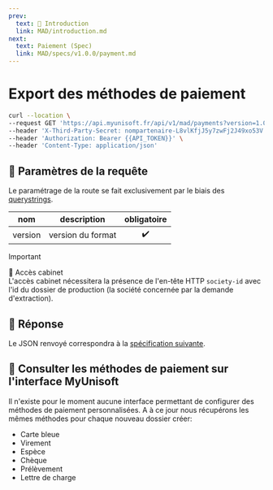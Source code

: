 ```yaml
---
prev:
  text: 💃 Introduction
  link: MAD/introduction.md
next:
  text: Paiement (Spec)
  link: MAD/specs/v1.0.0/payment.md
---
```


# Export des méthodes de paiement

```bash
curl --location \
--request GET 'https://api.myunisoft.fr/api/v1/mad/payments?version=1.0.0' \
--header 'X-Third-Party-Secret: nompartenaire-L8vlKfjJ5y7zwFj2J49xo53V' \
--header 'Authorization: Bearer {{API_TOKEN}}' \
--header 'Content-Type: application/json'
```

## 🔧 Paramètres de la requête

Le paramétrage de la route se fait exclusivement par le biais des [querystrings](https://en.wikipedia.org/wiki/Query_string). 

| nom | description | obligatoire |
| --- | --- | :---: |
| version | version du format | ✔️ |

> [!IMPORTANT]
> 🔹 Accès cabinet  
> L'accès cabinet nécessitera la présence de l'en-tête HTTP `society-id` avec l'id du dossier de production (la société concernée par la demande d'extraction).

## 🔬 Réponse

Le JSON renvoyé correspondra à la [spécification suivante](../specs/v1.0.0/payment.md).

## 💬 Consulter les méthodes de paiement sur l'interface MyUnisoft

Il n'existe pour le moment aucune interface permettant de configurer des méthodes de paiement personnalisées. A à ce jour nous récupérons les mêmes méthodes pour chaque nouveau dossier créer:

- Carte bleue
- Virement
- Espèce
- Chèque
- Prélèvement
- Lettre de charge
